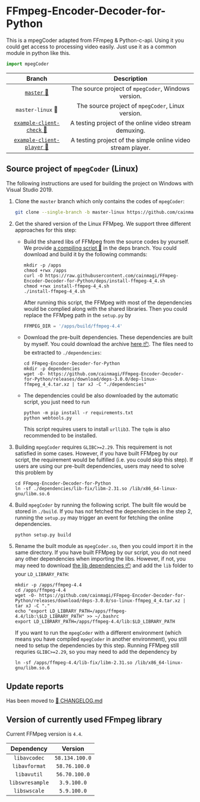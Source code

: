 # FFmpeg-Encoder-Decoder-for-Python

This is a mpegCoder adapted from FFmpeg & Python-c-api. Using it you could get access to processing video easily. Just use it as a common module in python like this.

```python
import mpegCoder
```

|     Branch      |  Description  |
| :-------------: | :-----------: |
| [`master` :link:][git-master] | The source project of `mpegCoder`, Windows version. |
| `master-linux` :link: | The source project of `mpegCoder`, Linux version. |
| [`example-client-check` :link:][exp1] | A testing project of the online video stream demuxing. |
| [`example-client-player` :link:][exp2] | A testing project of the simple online video stream player. |

## Source project of `mpegCoder` (Linux)

The following instructions are used for building the project on Windows with Visual Studio 2019.

1. Clone the `master` branch which only contains the codes of `mpegCoder`:

    ```bash
    git clone --single-branch -b master-linux https://github.com/cainmagi/FFmpeg-Encoder-Decoder-for-Python.git
    ```

2. Get the shared version of the Linux FFMpeg. We support three different approaches for this step:
    * Build the shared libs of FFMpeg from the source codes by yourself. We provide [a compiling script :page_with_curl:](https://github.com/cainmagi/FFmpeg-Encoder-Decoder-for-Python/blob/deps/install-ffmpeg-4_4.sh) in the deps branch. You could download and build it by the following commands:

        ```shell
        mkdir -p /apps
        chmod +rwx /apps
        curl -O https://raw.githubusercontent.com/cainmagi/FFmpeg-Encoder-Decoder-for-Python/deps/install-ffmpeg-4_4.sh
        chmod +rwx install-ffmpeg-4_4.sh
        ./install-ffmpeg-4_4.sh
        ```

        After running this script, the FFMpeg with most of the dependencies would be complied along with the shared libraries. Then you could replace the FFMpeg path in the `setup.py` by

        ```python
        FFMPEG_DIR = '/apps/build/ffmpeg-4.4'
        ```

    * Download the pre-built dependencies. These dependencies are built by myself. You could download the archive [here :package:](https://github.com/cainmagi/FFmpeg-Encoder-Decoder-for-Python/releases/download/deps-3.0.0/dep-linux-ffmpeg_4_4.tar.xz). The files need to be extracted to `./dependencies`:

        ```shell
        cd FFmpeg-Encoder-Decoder-for-Python
        mkdir -p dependencies
        wget -O- https://github.com/cainmagi/FFmpeg-Encoder-Decoder-for-Python/releases/download/deps-3.0.0/dep-linux-ffmpeg_4_4.tar.xz | tar xJ -C "./dependencies"
        ```

    * The dependencies could be also downloaded by the automatic script, you just need to run

        ```shell
        python -m pip install -r requirements.txt
        python webtools.py
        ```

        This script requires users to install `urllib3`. The `tqdm` is also recommended to be installed.

3. Building `mpegCoder` requires `GLIBC>=2.29`. This requirement is not satisfied in some cases. However, if you have built FFMpeg by our script, the requirement would be fulfilled (i.e. you could skip this step). If users are using our pre-built dependencies, users may need to solve this problem by

    ```shell
    cd FFmpeg-Encoder-Decoder-for-Python
    ln -sf ./dependencies/lib-fix/libm-2.31.so /lib/x86_64-linux-gnu/libm.so.6
    ```

4. Build `mpegCoder` by running the following script. The built file would be stored in `./build`. If you has not fetched the dependencies in the step 2, running the `setup.py` may trigger an event for fetching the online dependencies.

    ```shell
    python setup.py build
    ```

5. Rename the built module as `mpegCoder.so`, then you could import it in the same directory. If you have built FFMpeg by our script, you do not need any other dependencies when importing the libs. However, if not, you may need to download [the lib dependencies :package:](https://github.com/cainmagi/FFmpeg-Encoder-Decoder-for-Python/releases/download/deps-3.0.0/so-linux-ffmpeg_4_4.tar.xz) and add the `lib` folder to your `LD_LIBRARY_PATH`:

    ```shell
    mkdir -p /apps/ffmpeg-4.4
    cd /apps/ffmpeg-4.4
    wget -O- https://github.com/cainmagi/FFmpeg-Encoder-Decoder-for-Python/releases/download/deps-3.0.0/so-linux-ffmpeg_4_4.tar.xz | tar xJ -C "."
    echo "export LD_LIBRARY_PATH=/apps/ffmpeg-4.4/lib:\$LD_LIBRARY_PATH" >> ~/.bashrc
    export LD_LIBRARY_PATH=/apps/ffmpeg-4.4/lib:$LD_LIBRARY_PATH
    ```

    If you want to run the `mpegCoder` with a different environment (which means you have compiled `mpegCoder` in another environment), you still need to setup the dependencies by this step. Running FFMpeg still requries `GLIBC>=2.29`, so you may need to add the dependency by

    ```shell
    ln -sf /apps/ffmpeg-4.4/lib-fix/libm-2.31.so /lib/x86_64-linux-gnu/libm.so.6
    ```

## Update reports

Has been moved to [:bookmark_tabs: CHANGELOG.md](./CHANGELOG.md)

## Version of currently used FFmpeg library

Current FFMpeg version is `4.4`.

|   Dependency    |    Version     |
| :-------------: | :------------: |
| `libavcodec`    | `58.134.100.0` |
| `libavformat`   | `58.76.100.0`  |
| `libavutil`     | `56.70.100.0`  |
| `libswresample` | `3.9.100.0`    |
| `libswscale`    | `5.9.100.0`    |

[git-master]:https://github.com/cainmagi/FFmpeg-Encoder-Decoder-for-Python "master (windows)"
[exp1]:https://github.com/cainmagi/FFmpeg-Encoder-Decoder-for-Python/tree/example-client-check "check the client"
[exp2]:https://github.com/cainmagi/FFmpeg-Encoder-Decoder-for-Python/tree/example-client-player "client with player"
